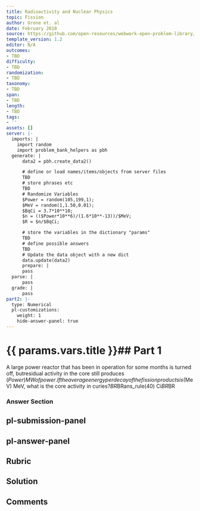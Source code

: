 ```yaml
---
title: Radioactivity and Nuclear Physics
topic: Fission
author: Urone et. al
date: February 2018
source: https://github.com/open-resources/webwork-open-problem-library/tree/master/Contrib/BrockPhysics/College_Physics_Urone/32.Medical_Applications_of_Nuclear_Physics/32-06.Fission/NU_U17-32-06-008.pg
template_version: 1.2
editor: N/A
outcomes:
- TBD
difficulty:
- TBD
randomization:
- TBD
taxonomy:
- TBD
span:
- TBD
length:
- TBD
tags:
- ''
assets: []
server: |-
  imports: |
    import random
    import problem_bank_helpers as pbh
  generate: |
      data2 = pbh.create_data2()

      # define or load names/items/objects from server files
      TBD
      # store phrases etc
      TBD
      # Randomize Variables
      $Power = random(105,199,1);
      $MeV = random(1,1.50,0.01);
      $BqCi = 3.7*10**10;
      $n = (($Power*10**6)/(1.6*10**-13))/$MeV;
      $R = $n/$BqCi;

      # store the variables in the dictionary "params"
      TBD
      # define possible answers
      TBD
      # Update the data object with a new dict
      data.update(data2)
      prepare: |
      pass
  parse: |
      pass
  grade: |
      pass
part2: |-
  type: Numerical
  pl-customizations:
    weight: 1
    hide-answer-panel: true
---
```


# {{ params.vars.title }}## Part 1 
A large power reactor that has been in operation for some months is turned off, butresidual activity in the core still produces ($Power) MW of power. If the average energy per decay of the fission products is ($MeV) MeV, what is the core activity in curies?$BR$BRans_rule(40) Ci$BR$BR 


### Answer Section 


## pl-submission-panel 


## pl-answer-panel 


## Rubric 


## Solution 


## Comments 



